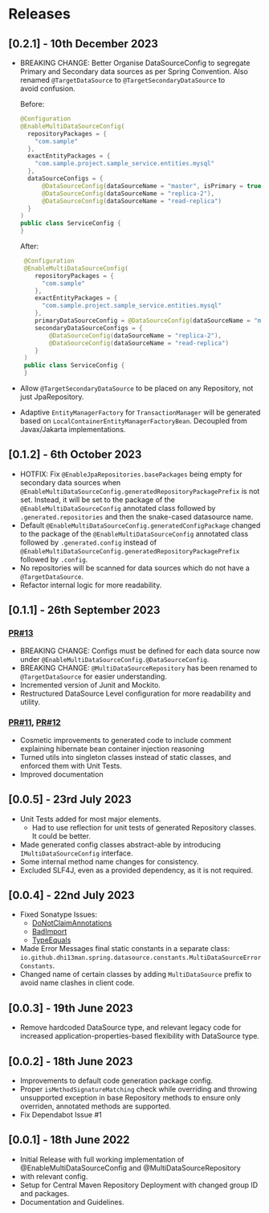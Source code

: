 # Releases

## [0.2.1] - 10th December 2023

- BREAKING CHANGE: Better Organise DataSourceConfig to segregate Primary and Secondary data sources
  as per Spring Convention. Also renamed `@TargetDataSource` to `@TargetSecondaryDataSource` to\
  avoid confusion.

  Before:

  ```java
  @Configuration
  @EnableMultiDataSourceConfig(
    repositoryPackages = {
      "com.sample"
    },
    exactEntityPackages = {
      "com.sample.project.sample_service.entities.mysql"
    },
    dataSourceConfigs = {
        @DataSourceConfig(dataSourceName = "master", isPrimary = true),
        @DataSourceConfig(dataSourceName = "replica-2"),
        @DataSourceConfig(dataSourceName = "read-replica")
    }
  )
  public class ServiceConfig {
  }
  ```

  After:

  ```java
   @Configuration
   @EnableMultiDataSourceConfig(
      repositoryPackages = {
        "com.sample"
      },
      exactEntityPackages = {
        "com.sample.project.sample_service.entities.mysql"
      },
      primaryDataSourceConfig = @DataSourceConfig(dataSourceName = "master"),
      secondaryDataSourceConfigs = {
          @DataSourceConfig(dataSourceName = "replica-2"),
          @DataSourceConfig(dataSourceName = "read-replica")
      }
   )
   public class ServiceConfig {
   }
  ```

- Allow `@TargetSecondaryDataSource` to be placed on any Repository, not just JpaRepository.
- Adaptive `EntityManagerFactory` for `TransactionManager` will be generated based on
  `LocalContainerEntityManagerFactoryBean`. Decoupled from Javax/Jakarta implementations.

## [0.1.2] - 6th October 2023

- HOTFIX: Fix `@EnableJpaRepositories.basePackages` being empty for secondary data sources
  when `@EnableMultiDataSourceConfig.generatedRepositoryPackagePrefix` is not set. Instead, it will
  be set to the package of the `@EnableMultiDataSourceConfig` annotated class followed by
  `.generated.repositories` and then the snake-cased datasource name.
- Default `@EnableMultiDataSourceConfig.generatedConfigPackage` changed to the package of the
  `@EnableMultiDataSourceConfig` annotated class followed by `.generated.config` instead of
  `@EnableMultiDataSourceConfig.generatedRepositoryPackagePrefix` followed by `.config`.
- No repositories will be scanned for data sources which do not have a `@TargetDataSource`.
- Refactor internal logic for more readability.

## [0.1.1] - 26th September 2023

### [PR#13](https://github.com/Dhi13man/spring-multi-data-source/pull/13)

- BREAKING CHANGE: Configs must be defined for each data source now
  under `@EnableMultiDataSourceConfig.@DataSourceConfig`.
- BREAKING CHANGE: `@MultiDataSourceRepository` has been renamed to `@TargetDataSource` for
  easier understanding.
- Incremented version of Junit and Mockito.
- Restructured DataSource Level configuration for more readability and utility.

### [PR#11](https://github.com/Dhi13man/spring-multi-data-source/pull/11), [PR#12](https://github.com/Dhi13man/spring-multi-data-source/pull/12)

- Cosmetic improvements to generated code to include comment explaining hibernate bean container
  injection reasoning
- Turned utils into singleton classes instead of static classes, and enforced them with Unit Tests.
- Improved documentation

## [0.0.5] - 23rd July 2023

- Unit Tests added for most major elements.
    - Had to use reflection for unit tests of generated Repository classes. It could be better.
- Made generated config classes abstract-able by introducing `IMultiDataSourceConfig` interface.
- Some internal method name changes for consistency.
- Excluded SLF4J, even as a provided dependency, as it is not required.

## [0.0.4] - 22nd July 2023

- Fixed Sonatype Issues:
    - [DoNotClaimAnnotations](https://errorprone.info/bugpattern/DoNotClaimAnnotations)
    - [BadImport](https://errorprone.info/bugpattern/BadImport)
    - [TypeEquals](https://errorprone.info/bugpattern/TypeEquals)
- Made Error Messages final static constants in a separate
  class: `io.github.dhi13man.spring.datasource.constants.MultiDataSourceErrorConstants`.
- Changed name of certain classes by adding `MultiDataSource` prefix to avoid name clashes in client
  code.

## [0.0.3] - 19th June 2023

- Remove hardcoded DataSource type, and relevant legacy code for increased
  application-properties-based flexibility
  with DataSource type.

## [0.0.2] - 18th June 2023

- Improvements to default code generation package config.
- Proper `isMethodSignatureMatching` check while overriding and throwing unsupported exception in
  base Repository
  methods to ensure only overriden, annotated methods are supported.
- Fix Dependabot Issue #1

## [0.0.1] - 18th June 2022

- Initial Release with full working implementation of @EnableMultiDataSourceConfig and
  @MultiDataSourceRepository
- with relevant config.
- Setup for Central Maven Repository Deployment with changed group ID and packages.
- Documentation and Guidelines.
